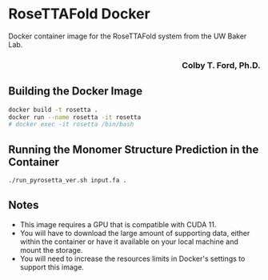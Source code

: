 # RoseTTAFold Docker
Docker container image for the RoseTTAFold system from the UW Baker Lab.

<h3 align="right">Colby T. Ford, Ph.D.</h3>

## Building the Docker Image

```bash
docker build -t rosetta .
docker run --name rosetta -it rosetta
# docker exec -it rosetta /bin/bash
```

## Running the Monomer Structure Prediction in the Container

```bash
./run_pyrosetta_ver.sh input.fa .
```

## Notes
- This image requires a GPU that is compatible with CUDA 11.
- You will have to download the large amount of supporting data, either within the container or have it available on your local machine and mount the storage.
- You will need to increase the resources limits in Docker's settings to support this image.

